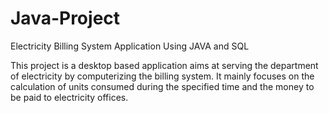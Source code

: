 # Java-Project
Electricity Billing System Application Using JAVA and SQL


This project is a desktop based application aims at serving the department of electricity by computerizing the billing system. It mainly focuses on the calculation of units consumed during the specified time and the money to be paid to electricity offices.
